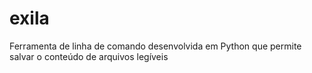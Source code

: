# exila
Ferramenta de linha de comando desenvolvida em Python que permite salvar o conteúdo de arquivos legíveis
